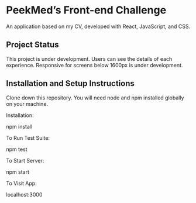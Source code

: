 # PeekMed’s Front-end Challenge

An application based on my CV, developed with React, JavaScript, and CSS.

## Project Status

This project is under development. Users can see the details of each experience.
Responsive for screens below 1600px is under development.

## Installation and Setup Instructions

Clone down this repository. You will need node and npm installed globally on your machine.

Installation:

npm install

To Run Test Suite:

npm test

To Start Server:

npm start

To Visit App:

localhost:3000
